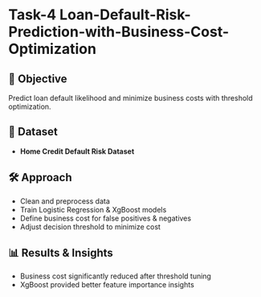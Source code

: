 # Task-4 Loan-Default-Risk-Prediction-with-Business-Cost-Optimization
## 🎯 Objective
Predict loan default likelihood and minimize business costs with threshold optimization.

## 📂 Dataset
- **Home Credit Default Risk Dataset**

## 🛠️ Approach
- Clean and preprocess data
- Train Logistic Regression & XgBoost models
- Define business cost for false positives & negatives
- Adjust decision threshold to minimize cost

## 📊 Results & Insights
- Business cost significantly reduced after threshold tuning
- XgBoost provided better feature importance insights
